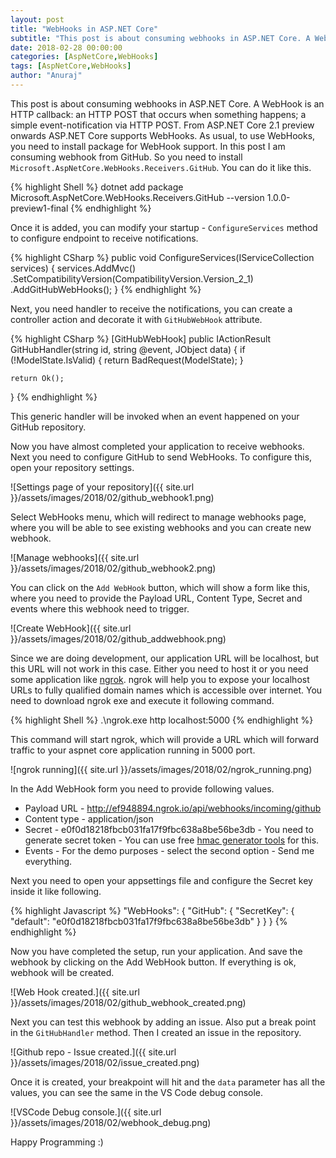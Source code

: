 ```yaml
---
layout: post
title: "WebHooks in ASP.NET Core"
subtitle: "This post is about consuming webhooks in ASP.NET Core. A WebHook is an HTTP callback: an HTTP POST that occurs when something happens; a simple event-notification via HTTP POST. From ASP.NET Core 2.1 preview onwards ASP.NET Core supports WebHooks"
date: 2018-02-28 00:00:00
categories: [AspNetCore,WebHooks]
tags: [AspNetCore,WebHooks]
author: "Anuraj"
---
```

This post is about consuming webhooks in ASP.NET Core. A WebHook is an HTTP callback: an HTTP POST that occurs when something happens; a simple event-notification via HTTP POST. From ASP.NET Core 2.1 preview onwards ASP.NET Core supports WebHooks. As usual, to use WebHooks, you need to install package for WebHook support. In this post I am consuming webhook from GitHub. So you need to install `Microsoft.AspNetCore.WebHooks.Receivers.GitHub`. You can do it like this.

{% highlight Shell %}
dotnet add package Microsoft.AspNetCore.WebHooks.Receivers.GitHub --version 1.0.0-preview1-final
{% endhighlight %}

Once it is added, you can modify your startup - `ConfigureServices` method to configure endpoint to receive notifications. 

{% highlight CSharp %}
public void ConfigureServices(IServiceCollection services)
{
    services.AddMvc()
        .SetCompatibilityVersion(CompatibilityVersion.Version_2_1)
        .AddGitHubWebHooks();
}
{% endhighlight %}

Next, you need handler to receive the notifications, you can create a controller action and decorate it with `GitHubWebHook` attribute.

{% highlight CSharp %}
[GitHubWebHook]
public IActionResult GitHubHandler(string id, string @event, JObject data)
{
    if (!ModelState.IsValid)
    {
        return BadRequest(ModelState);
    }

    return Ok();
}
{% endhighlight %}

This generic handler will be invoked when an event happened on your GitHub repository.

Now you have almost completed your application to receive webhooks. Next you need to configure GitHub to send WebHooks. To configure this, open your repository settings. 

![Settings page of your repository]({{ site.url }}/assets/images/2018/02/github_webhook1.png)

Select WebHooks menu, which will redirect to manage webhooks page, where you will be able to see existing webhooks and you can create new webhook. 

![Manage webhooks]({{ site.url }}/assets/images/2018/02/github_webhook2.png)

You can click on the `Add WebHook` button, which will show a form like this, where you need to provide the Payload URL, Content Type, Secret and events where this webhook need to trigger.

![Create WebHook]({{ site.url }}/assets/images/2018/02/github_addwebhook.png)

Since we are doing development, our application URL will be localhost, but this URL will not work in this case. Either you need to host it or you need some application like [ngrok](https://ngrok.com/). ngrok will help you to expose your localhost URLs to fully qualified domain names which is accessible over internet. You need to download ngrok exe and execute it following command.

{% highlight Shell %}
.\ngrok.exe http localhost:5000
{% endhighlight %}

This command will start ngrok, which will provide a URL which will forward traffic to your aspnet core application running in 5000 port.

![ngrok running]({{ site.url }}/assets/images/2018/02/ngrok_running.png)

In the Add WebHook form you need to provide following values.

* Payload URL - http://ef948894.ngrok.io/api/webhooks/incoming/github
* Content type - application/json
* Secret - e0f0d18218fbcb031fa17f9fbc638a8be56be3db - You need to generate secret token - You can use free [hmac generator tools](https://www.freeformatter.com/hmac-generator.html) for this.
* Events - For the demo purposes - select the second option - Send me everything.

Next you need to open your appsettings file and configure the Secret key inside it like following.

{% highlight Javascript %}
"WebHooks": {
  "GitHub": {
    "SecretKey": {
      "default": "e0f0d18218fbcb031fa17f9fbc638a8be56be3db"
    }
  }
}
{% endhighlight %}

Now you have completed the setup, run your application. And save the webhook by clicking on the Add WebHook button. If everything is ok, webhook will be created.

![Web Hook created.]({{ site.url }}/assets/images/2018/02/github_webhook_created.png)

Next you can test this webhook by adding an issue. Also put a break point in the `GitHubHandler` method. Then I created an issue in the repository.

![Github repo - Issue created.]({{ site.url }}/assets/images/2018/02/issue_created.png)

Once it is created, your breakpoint will hit and the `data` parameter has all the values, you can see the same in the VS Code debug console.

![VSCode Debug console.]({{ site.url }}/assets/images/2018/02/webhook_debug.png)

Happy Programming :)
